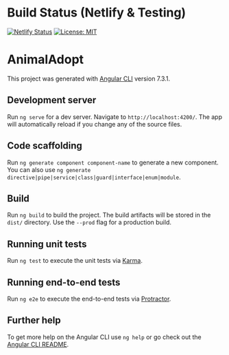 # Build Status (Netlify & Testing)
[![Netlify Status](https://api.netlify.com/api/v1/badges/2d497639-e5e4-4ec7-b5dd-06e3fde806a4/deploy-status)](https://app.netlify.com/sites/animal-adopt/deploys)
[![License: MIT](https://img.shields.io/badge/License-MIT-yellow.svg)](https://opensource.org/licenses/MIT)

# AnimalAdopt

This project was generated with [Angular CLI](https://github.com/angular/angular-cli) version 7.3.1.

## Development server

Run `ng serve` for a dev server. Navigate to `http://localhost:4200/`. The app will automatically reload if you change any of the source files.

## Code scaffolding

Run `ng generate component component-name` to generate a new component. You can also use `ng generate directive|pipe|service|class|guard|interface|enum|module`.

## Build

Run `ng build` to build the project. The build artifacts will be stored in the `dist/` directory. Use the `--prod` flag for a production build.

## Running unit tests

Run `ng test` to execute the unit tests via [Karma](https://karma-runner.github.io).

## Running end-to-end tests

Run `ng e2e` to execute the end-to-end tests via [Protractor](http://www.protractortest.org/).

## Further help

To get more help on the Angular CLI use `ng help` or go check out the [Angular CLI README](https://github.com/angular/angular-cli/blob/master/README.md).
